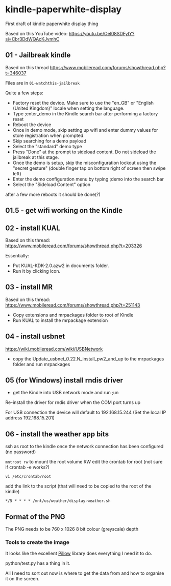 # kindle-paperwhite-display
First draft of kindle paperwhite display thing

Based on this YouTube video: https://youtu.be/Oel08SDFyIY?si=Cbr3DdWQAcKJvmhC


## 01 - Jailbreak kindle

Based on this thread https://www.mobileread.com/forums/showthread.php?t=346037

Files are in `01-watchthis-jailbreak`

Quite a few steps:

- Factory reset the device. Make sure to use the "en_GB" or "English (United Kingdom)" locale when setting the language.
- Type ;enter_demo in the Kindle search bar after performing a factory reset
- Reboot the device
- Once in demo mode, skip setting up wifi and enter dummy values for store registration when prompted.
- Skip searching for a demo payload
- Select the "standard" demo type
- Press "Done" at the prompt to sideload content. Do not sideload the jailbreak at this stage.
- Once the demo is setup, skip the misconfiguration lockout using the "secret gesture" (double finger tap on bottom right of screen then swipe left)
- Enter the demo configuration menu by typing ;demo into the search bar
- Select the "Sideload Content" option

after a few more reboots it should be done(?)

## 01.5 - get wifi working on the Kindle

## 02 - install KUAL

Based on this thread: https://www.mobileread.com/forums/showthread.php?t=203326

Essentially: 

- Put KUAL-KDK-2.0.azw2 in documents folder.
- Run it by clicking icon.

## 03 - install MR

Based on this thread: https://www.mobileread.com/forums/showthread.php?t=251143

- Copy extensions and mrpackages folder to root of Kindle
- Run KUAL to install the mrpackage extension

## 04 - install usbnet

https://wiki.mobileread.com/wiki/USBNetwork

- copy the Update_usbnet_0.22.N_install_pw2_and_up to the mrpackages folder and run mrpackages

## 05 (for Windows) install rndis driver

- get the Kindle into USB network mode and run ;un

Re-install the driver for rndis driver when the COM port turns up

For USB connection the device will default to 192.168.15.244 
(Set the local IP address 192.168.15.201)

## 06 - install the weather app bits

ssh as root to the kindle once the network connection has been configured (no password)

`mntroot rw` to mount the root volume RW
edit the crontab for root (not sure if crontab -e works?)

`vi /etc/crontab/root`

add the link to the script (that will need to be copied to the root of the kindle)

```
*/5 * * * * /mnt/us/weather/display-weather.sh
```

## Format of the PNG

The PNG needs to be 760 x 1026 8 bit colour (greyscale) depth

### Tools to create the image

It looks like the excellent [Pillow](https://pillow.readthedocs.io/en/stable/) library does everything I need it to do.

python/test.py has a thing in it.

All I need to sort out now is where to get the data from and how to organise it on the screen.
